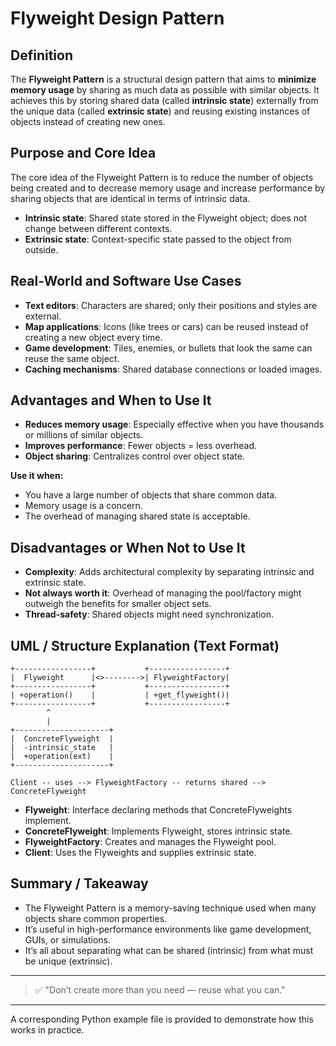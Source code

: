 # Flyweight Design Pattern

## Definition

The **Flyweight Pattern** is a structural design pattern that aims to **minimize memory usage** by sharing as much data as possible with similar objects. It achieves this by storing shared data (called **intrinsic state**) externally from the unique data (called **extrinsic state**) and reusing existing instances of objects instead of creating new ones.

## Purpose and Core Idea

The core idea of the Flyweight Pattern is to reduce the number of objects being created and to decrease memory usage and increase performance by sharing objects that are identical in terms of intrinsic data.

* **Intrinsic state**: Shared state stored in the Flyweight object; does not change between different contexts.
* **Extrinsic state**: Context-specific state passed to the object from outside.

## Real-World and Software Use Cases

* **Text editors**: Characters are shared; only their positions and styles are external.
* **Map applications**: Icons (like trees or cars) can be reused instead of creating a new object every time.
* **Game development**: Tiles, enemies, or bullets that look the same can reuse the same object.
* **Caching mechanisms**: Shared database connections or loaded images.

## Advantages and When to Use It

* **Reduces memory usage**: Especially effective when you have thousands or millions of similar objects.
* **Improves performance**: Fewer objects = less overhead.
* **Object sharing**: Centralizes control over object state.

**Use it when:**

* You have a large number of objects that share common data.
* Memory usage is a concern.
* The overhead of managing shared state is acceptable.

## Disadvantages or When Not to Use It

* **Complexity**: Adds architectural complexity by separating intrinsic and extrinsic state.
* **Not always worth it**: Overhead of managing the pool/factory might outweigh the benefits for smaller object sets.
* **Thread-safety**: Shared objects might need synchronization.

## UML / Structure Explanation (Text Format)

```
+-----------------+           +-----------------+
|  Flyweight      |<>-------->| FlyweightFactory|
+-----------------+           +-----------------+
| +operation()    |           | +get_flyweight()|
+-----------------+           +-----------------+
        ^
        |
+---------------------+
|  ConcreteFlyweight  |
|  -intrinsic_state   |
|  +operation(ext)    |
+---------------------+

Client -- uses --> FlyweightFactory -- returns shared --> ConcreteFlyweight
```

* **Flyweight**: Interface declaring methods that ConcreteFlyweights implement.
* **ConcreteFlyweight**: Implements Flyweight, stores intrinsic state.
* **FlyweightFactory**: Creates and manages the Flyweight pool.
* **Client**: Uses the Flyweights and supplies extrinsic state.

## Summary / Takeaway

* The Flyweight Pattern is a memory-saving technique used when many objects share common properties.
* It’s useful in high-performance environments like game development, GUIs, or simulations.
* It’s all about separating what can be shared (intrinsic) from what must be unique (extrinsic).

---

> ✅ "Don’t create more than you need — reuse what you can."

---

A corresponding Python example file is provided to demonstrate how this works in practice.
